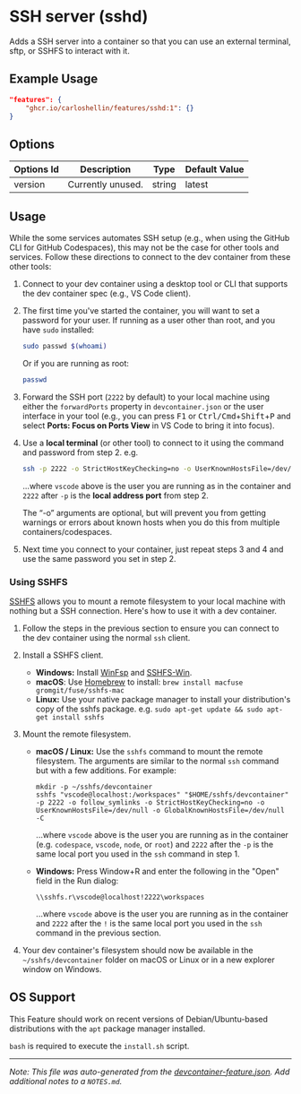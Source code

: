 
# SSH server (sshd)

Adds a SSH server into a container so that you can use an external terminal, sftp, or SSHFS to interact with it.

## Example Usage

```json
"features": {
    "ghcr.io/carloshellin/features/sshd:1": {}
}
```

## Options

| Options Id | Description | Type | Default Value |
|-----|-----|-----|-----|
| version | Currently unused. | string | latest |

## Usage

While the some services automates SSH setup (e.g., when using the GitHub CLI for GitHub Codespaces), this may not be the case for other tools and services. Follow these directions to connect to the dev container from these other tools:

1. Connect to your dev container using a desktop tool or CLI that supports the dev container spec (e.g., VS Code client).

2. The first time you've started the container, you will want to set a password for your user. If running as a user other than root, and you have `sudo` installed:

    ```bash
    sudo passwd $(whoami)
    ```

    Or if you are running as root:

    ```bash
    passwd
    ```

3. Forward the SSH port (`2222` by default) to your local machine using either the `forwardPorts` property in `devcontainer.json` or the user interface in your tool (e.g., you can press <kbd>F1</kbd> or <kbd>Ctrl/Cmd</kbd>+<kbd>Shift</kbd>+<kbd>P</kbd> and select **Ports: Focus on Ports View** in VS Code to bring it into focus).

4. Use a **local terminal** (or other tool) to connect to it using the command and password from step 2. e.g.

    ```bash
    ssh -p 2222 -o StrictHostKeyChecking=no -o UserKnownHostsFile=/dev/null -o GlobalKnownHostsFile=/dev/null vscode@localhost
    ```

    ...where `vscode` above is the user you are running as in the container and `2222` after `-p` is the **local address port** from step 2.

    The “-o” arguments are optional, but will prevent you from getting warnings or errors about known hosts when you do this from multiple containers/codespaces.

5. Next time you connect to your container, just repeat steps 3 and 4 and use the same password you set in step 2.

### Using SSHFS

[SSHFS](https://en.wikipedia.org/wiki/SSHFS) allows you to mount a remote filesystem to your local machine with nothing but a SSH connection. Here's how to use it with a dev container.

1. Follow the steps in the previous section to ensure you can connect to the dev container using the normal `ssh` client.

2. Install a SSHFS client.

    - **Windows:** Install [WinFsp](https://github.com/billziss-gh/winfsp/releases) and [SSHFS-Win](https://github.com/billziss-gh/sshfs-win/releases).
    - **macOS**: Use [Homebrew](https://brew.sh/) to install: `brew install macfuse gromgit/fuse/sshfs-mac`
    - **Linux:** Use your native package manager to install your distribution's copy of the sshfs package. e.g. `sudo apt-get update && sudo apt-get install sshfs`

3. Mount the remote filesystem.

    - **macOS / Linux:** Use the `sshfs` command to mount the remote filesystem. The arguments are similar to the normal `ssh` command but with a few additions. For example: 

        ```
        mkdir -p ~/sshfs/devcontainer
        sshfs "vscode@localhost:/workspaces" "$HOME/sshfs/devcontainer" -p 2222 -o follow_symlinks -o StrictHostKeyChecking=no -o UserKnownHostsFile=/dev/null -o GlobalKnownHostsFile=/dev/null -C
        ```
        ...where `vscode` above is the user you are running as in the container (e.g. `codespace`, `vscode`, `node`, or `root`) and `2222` after the `-p` is the same local port you used in the `ssh` command in step 1.

    - **Windows:** Press Window+R and enter the following in the "Open" field in the Run dialog: 
    
        ```
        \\sshfs.r\vscode@localhost!2222\workspaces
        ```
        ...where `vscode` above is the user you are running as in the container and `2222` after the `!` is the same local port you used in the `ssh` command in the previous section.

4. Your dev container's filesystem should now be available in the `~/sshfs/devcontainer` folder on macOS or Linux or in a new explorer window on Windows.


## OS Support

This Feature should work on recent versions of Debian/Ubuntu-based distributions with the `apt` package manager installed.

`bash` is required to execute the `install.sh` script.


---

_Note: This file was auto-generated from the [devcontainer-feature.json](https://github.com/carloshellin/features/blob/main/src/sshd/devcontainer-feature.json).  Add additional notes to a `NOTES.md`._
